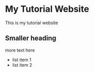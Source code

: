 # My Tutorial Website
This is my tutorial website

## Smaller heading
more text here
* list item 1
* list item 2
